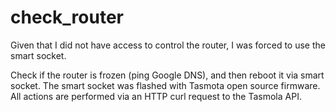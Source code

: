 # check_router
Given that I did not have access to control the router, I was forced to use the smart socket. 

Check if the router is frozen (ping Google DNS), and then reboot it via smart socket.
The smart socket was flashed with Tasmota open source firmware.
All actions are performed via an HTTP curl request to the Tasmola API.
